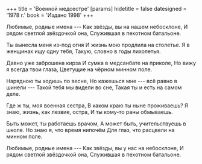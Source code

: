 +++
title = 'Военной медсестре'
[params]
  hidetitle = false
  datesigned = '1978 г.'
  book = 'Издано 1998'
+++
<!-- Военной медсестре -->

Любимые, родные имена ---
Как звёзды, вы на нашем небосклоне,
И рядом светлой звёздочкой она,
Служившая в пехотном батальоне.

Ты вынесла меня из-под огня
И жизнь мою продлила на столетье.
Я в женщинах ищу одну тебя,
Такую, словно в годы лихолетья.

Давно уже заброшена кирза
И сумка в медсанбате на приколе,
Но вижу я всегда твои глаза,
Цветущие на чёрном минном поле.

Нарядною ты ходишь по весне,
Но кажешься мне --- всё равно в шинели ---
Такой тебя мы видели во сне,
Такая ты и есть на самом деле.

Где ж ты, моя военная сестра,
В каком краю ты ныне проживаешь?
Я знаю, жизнь, как лезвие, остра,
И ты кому-то раны обмываешь.

Быть может, ты работаешь врачом,
А может быть, учительствуешь в школе.
Но знаю я, что время нипочём
Для глаз, что расцвели на минном поле.

Любимые, родные имена ---
Как звёзды, вы у нас на небосклоне,
И рядом светлой звёздочкой она,
Служившая в пехотном батальоне.
<!-- [АвтИспр 4 строчка- Служившая в отдельном батальоне.]
[АвтИспр- Служившая в сапёрном батальоне.] -->

<!-- 1978 г. -->
<!-- Издано 1998 -->
<!-- Книжка 2 -->
